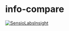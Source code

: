 info-compare
============
[![SensioLabsInsight](https://insight.sensiolabs.com/projects/a83fa147-a590-4ee9-8855-6dfba00182c5/big.png)](https://insight.sensiolabs.com/projects/a83fa147-a590-4ee9-8855-6dfba00182c5)
